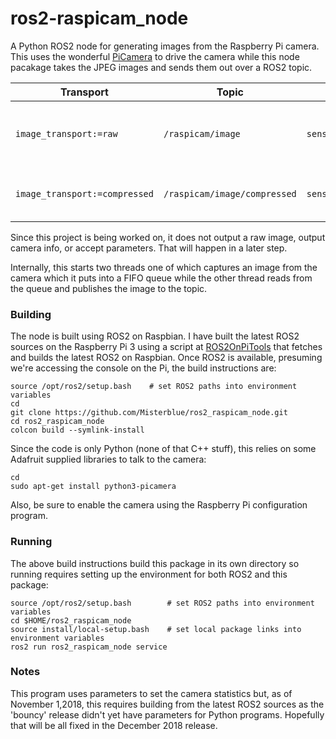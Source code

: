 # ros2-raspicam_node

A Python ROS2 node for generating images from the Raspberry Pi camera. This uses the wonderful [PiCamera] to drive the camera while this node pacakage takes the JPEG images and sends them out over a ROS2 topic.

| Transport | Topic                         | Message Format                   | Data                                                       |
|-------- | ----------------------------- | -------------------------------- | ---------------------------------------------------------- |
| `image_transport:=raw` | `/raspicam/image` | `sensor_msgs/Image` | data: image<br>encoding: "rgb8"<br>header.frame_id: "camera" |
| `image_transport:=compressed` | `/raspicam/image/compressed` | `sensor_msgs/CompressedImage` | data: image<br>format: "jpeg"<br>header.frame_id: "camera" |

Since this project is being worked on, it does not output a raw image, output camera info, or accept parameters. That will happen in a later step.

Internally, this starts two threads one of which captures an image from the camera which it puts into a FIFO queue while the other thread reads from the queue and publishes the image to the topic.

### Building

The node is built using ROS2 on Raspbian. I have built the latest ROS2 sources on the Raspberry Pi 3 using a script at [ROS2OnPiTools] that fetches and builds the latest ROS2 on Raspbian. Once ROS2 is available, presuming we're accessing the console on the Pi, the build instructions are:

```
source /opt/ros2/setup.bash    # set ROS2 paths into environment variables
cd
git clone https://github.com/Misterblue/ros2_raspicam_node.git
cd ros2_raspicam_node
colcon build --symlink-install
```

Since the code is only Python (none of that C++ stuff), this relies on some Adafruit supplied libraries to talk to the camera:

```
cd
sudo apt-get install python3-picamera
```

Also, be sure to enable the camera using the Raspberry Pi configuration program.

### Running

The above build instructions build this package in its own directory so running requires setting up the environment for both ROS2 and this package:

```
source /opt/ros2/setup.bash        # set ROS2 paths into environment variables
cd $HOME/ros2_raspicam_node
source install/local-setup.bash    # set local package links into environment variables
ros2 run ros2_raspicam_node service
```

### Notes

This program uses parameters to set the camera statistics but, as of November 1,2018, this requires
building from the latest ROS2 sources as the 'bouncy' release didn't yet have parameters for
Python programs. Hopefully that will be all fixed in the December 2018 release.

[PiCamera]: https://picamera.readthedocs.io/en/release-1.13/

[ROS2OnPiTools]: https://github.com/Misterblue/ROS2OnPiTools


